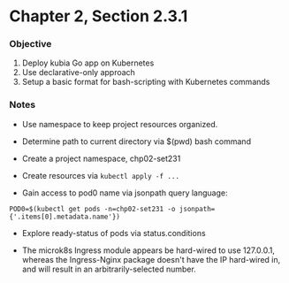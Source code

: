 # Chapter 2, Section 2.3.1

### Objective
1. Deploy kubia Go app on Kubernetes
2. Use declarative-only approach
3. Setup a basic format for bash-scripting with Kubernetes commands

### Notes

- Use namespace to keep project resources organized.

- Determine path to current directory via $(pwd) bash command

- Create a project namespace, chp02-set231

- Create resources via `kubectl apply -f ...`

- Gain access to pod0 name via jsonpath query language:
```
POD0=$(kubectl get pods -n=chp02-set231 -o jsonpath={'.items[0].metadata.name'})
```

- Explore ready-status of pods via status.conditions

- The microk8s Ingress module appears be hard-wired to use 127.0.0.1, whereas the Ingress-Nginx package doesn't have the IP hard-wired in, and will result in an arbitrarily-selected number.

